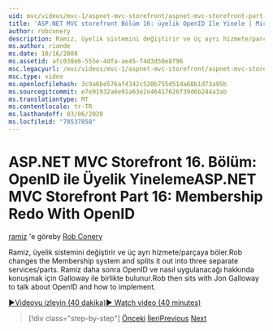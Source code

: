 ```yaml
---
uid: mvc/videos/mvc-1/aspnet-mvc-storefront/aspnet-mvc-storefront-part-16-membership-redo-with-openid
title: 'ASP.NET MVC storefront Bölüm 16: üyelik OpenID Ile Yinele | Microsoft Docs'
author: robconery
description: Ramiz, üyelik sistemini değiştirir ve üç ayrı hizmete/parçaya böler. Ramiz daha sonra OpenID ve nasıl yapılır... hakkında konuşmak için Gon Galloway ile birlikte bulunur.
ms.author: riande
ms.date: 10/16/2008
ms.assetid: afc038e6-555e-4dfa-ae45-f4d3d50e8f96
msc.legacyurl: /mvc/videos/mvc-1/aspnet-mvc-storefront/aspnet-mvc-storefront-part-16-membership-redo-with-openid
msc.type: video
ms.openlocfilehash: 3c9a6be576af4342c520b755d51da68b1d73a95b
ms.sourcegitcommit: e7e91932a6e91a63e2e46417626f39d6b244a3ab
ms.translationtype: MT
ms.contentlocale: tr-TR
ms.lasthandoff: 03/06/2020
ms.locfileid: "78537858"
---
```

# <a name="aspnet-mvc-storefront-part-16-membership-redo-with-openid"></a><span data-ttu-id="7d6f2-104">ASP.NET MVC Storefront 16. Bölüm: OpenID ile Üyelik Yineleme</span><span class="sxs-lookup"><span data-stu-id="7d6f2-104">ASP.NET MVC Storefront Part 16: Membership Redo With OpenID</span></span>

<span data-ttu-id="7d6f2-105">[ramiz](https://github.com/robconery) 'e göre</span><span class="sxs-lookup"><span data-stu-id="7d6f2-105">by [Rob Conery](https://github.com/robconery)</span></span>

<span data-ttu-id="7d6f2-106">Ramiz, üyelik sistemini değiştirir ve üç ayrı hizmete/parçaya böler.</span><span class="sxs-lookup"><span data-stu-id="7d6f2-106">Rob changes the Membership system and splits it out into three separate services/parts.</span></span> <span data-ttu-id="7d6f2-107">Ramiz daha sonra OpenID ve nasıl uygulanacağı hakkında konuşmak için Galloway ile birlikte bulunur.</span><span class="sxs-lookup"><span data-stu-id="7d6f2-107">Rob then sits with Jon Galloway to talk about OpenID and how to implement.</span></span>

[<span data-ttu-id="7d6f2-108">&#9654;Videoyu izleyin (40 dakika)</span><span class="sxs-lookup"><span data-stu-id="7d6f2-108">&#9654; Watch video (40 minutes)</span></span>](https://channel9.msdn.com/Blogs/ASP-NET-Site-Videos/aspnet-mvc-storefront-part-16-membership-redo-with-openid)

> [!div class="step-by-step"]
> <span data-ttu-id="7d6f2-109">[Önceki](aspnet-mvc-storefront-part-15-public-code-review.md)
> [İleri](aspnet-mvc-storefront-part-17-checkout-with-jeff-atwood.md)</span><span class="sxs-lookup"><span data-stu-id="7d6f2-109">[Previous](aspnet-mvc-storefront-part-15-public-code-review.md)
[Next](aspnet-mvc-storefront-part-17-checkout-with-jeff-atwood.md)</span></span>
